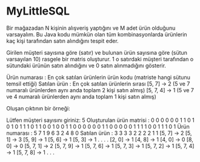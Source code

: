 # MyLittleSQL
Bir mağazadan N kişinin alışveriş yaptığını ve M adet ürün olduğunu varsayalım. Bu Java kodu mümkün olan tüm kombinasyonlarda ürünlerin kaç kişi tarafından satın alındığını tespit eder.

Girilen müşteri sayısına göre (satır) ve bulunan ürün sayısına göre (sütun varsayılan 10) rasgele bir matris oluşturur. 1 o satırdaki müşteri tarafından o sütundaki ürünün satın alındığını ve 0 satın alınmadığını gösterir.

Ürün numarası  : En çok satılan ürünlerin ürün kodu (matriste hangi sütunu temsil ettiği)
Satılan ürün : En çok satılan ürünlerin sırası
[5, 7] -> 2 (5 ve 7 numaralı ürünlerden aynı anda toplam 2 kişi satın almış)
[5, 7, 4] -> 1 (5 ve 7 ve 4 numaralı ürünlerden aynı anda toplam 1 kişi satın almış)

Oluşan çıktının bir örneği:

Lütfen müşteri sayısını giriniz: 5
Oluşturulan ürün matrisi :
0 0 0 0 0 0 1 1 0 1 
0 1 0 1 1 1 0 1 1 0 
0 1 0 0 1 1 0 0 0 0 
0 0 1 1 0 0 0 0 0 1 
1 1 1 0 0 1 1 1 0 1 
Ürün numarası  : 5 7 1 9 6 3 2 4 8 0 
Satılan ürün : 3 3 3 3 2 2 2 2 1 1 
[5, 7] -> 2
[5, 1] -> 3
[5, 9] -> 1
[5, 6] -> 1
[5, 3] -> 1
.
.
.
.
[2, 0] -> 1
[4, 8] -> 1
[4, 0] -> 0
[8, 0] -> 0
[5, 7, 1] -> 2
[5, 7, 9] -> 1
[5, 7, 6] -> 1
[5, 7, 3] -> 1
[5, 7, 2] -> 1
[5, 7, 4] -> 1
[5, 7, 8] -> 1
.
.
.
